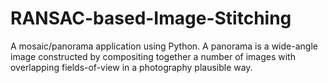 # RANSAC-based-Image-Stitching
A mosaic/panorama application using Python. A panorama is a wide-angle image constructed by compositing together a number of images with overlapping fields-of-view in a photography plausible way.
